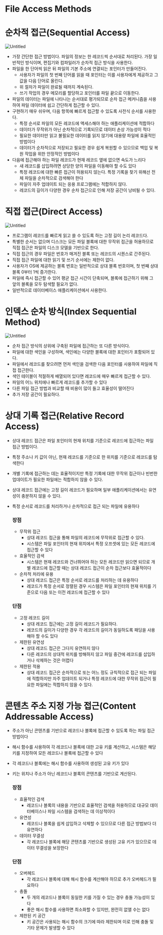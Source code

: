 # File Access Methods

# 순차적 접근(Sequential Access)

![Untitled](File_Access_Methods/Untitled.png)

- 가장 간단한 접근 방법이다. 파일의 정보는 한 레코드씩 순서대로 처리된다. 가장 일반적인 방식이며, 편집기와 컴파일러가 순차적 접근 방식을 사용한다.
- 파일을 한 단어씩 읽은 뒤 파일의 기본 주소에 연결되는 포인터가 만들어진다.
    - 사용자가 파일의 첫 번째 단어를 읽을 때 포인터는 이를 사용자에게 제공하고 그 값을 다음 단어로 올린다.
    - 위 절차가 파일이 완료될 때까지 계속된다.
    - 쓰기 작업의 경우 메모리를 할당하고 포인터를 파일 끝으로 이동한다.
- 파일의 데이터는 파일에 나타나는 순서대로 평가되므로 순차 접근 메커니즘을 사용하여 파일 데이터에 쉽고 간단하게 접근할 수 있다.
- 구현하기 매우 쉬우며, 다음 항목에 빠르게 접근할 수 있도록 사전식 순서를 사용한다.
    - 특정 순서로 파일의 모든 레코드에 액세스해야 하는 애플리케이션에 적합하다
    - 데이터가 무작위가 아닌 순차적으로 기록되므로 데이터 손상 가능성이 적다
    - 필요한 데이터만 읽고 불필요한 데이터를 읽지 않기에 대용량 파일에 효율적인 방법이다
    - 데이터가 순차적으로 저장되고 필요한 경우 쉽게 복원할 수 있으므로 백업 및 복원 작업을 위한 안정적인 방법이다
- 다음에 접근해야 하는 파일 레코드가 현재 레코드 옆에 없으면 속도가 느리다
    - 새 레코드를 삽입하려면 상당한 양의 파일을 이동해야 할 수도 있다
    - 특정 레코드에 대한 빠른 접근이 허용되지 않는다. 특정 기록을 찾기 위해선 전체 파일을 순차적으로 검색해야 한다
    - 파일이 자주 업데이트 되는 응용 프로그램에는 적합하지 않다.
    - 레코드의 길이가 다양한 경우 순차 접근으로 인해 저장 공간이 낭비될 수 있다.

# 직접 접근(Direct Access)

![Untitled](File_Access_Methods/Untitled%201.png)

- 프로그램이 레코드를 빠르게 읽고 쓸 수 있도록 하는 고정 길이 논리 레코드다.
- 특별한 순서는 없으며 디스크는 모든 파일 블록에 대한 무작위 접근을 허용하므로 직접 접근은 파일의 디스크 모델을 기반으로 한다.
- 직접 접근의 경우 파일은 번호가 매겨진 블록 또는 레코드의 시퀀스로 간주된다.
- 직접 접근 파일에 대한 읽기 및 쓰기 순서에는 제한이 없다.
- 사용자가 OS에 제공하는 블록 번호는 일반적으로 상대 블록 번호이며, 첫 번째 상대 블록 0부터 1씩 증가한다.
- 파일에 즉시 접근할 수 있어 평균 접근 시간이 단축되며, 블록에 접근하기 위해 그 앞의 블록을 모두 탐색할 필요가 없다.
- 일반적으로 데이터베이스 애플리케이션에서 사용한다.

# 인덱스 순차 방식(Index Sequential Method)

![Untitled](File_Access_Methods/Untitled%202.png)

- 순차 접근 방식의 상위에 구축된 파일에 접근하는 또 다른 방식이다.
- 파일에 대한 색인을 구성하며, 색인에는 다양한 블록에 대한 포인터가 포함되어 있다.
- 파일에서 레코드를 찾으려면 먼저 색인을 검색한 다음 포인터를 사용하여 파일에 직접 접근한다.
- 색인 테이블이 적절하게 배열되어 있다면 레코드에 매우 빠르게 접근할 수 있다.
- 파일의 어느 위치에나 빠르게 레코드를 추가할 수 있다
- 다른 파일 접근 방법과 비교할 때 비용이 많이 들고 효율성이 떨어진다
- 추가 저장 공간이 필요하다.

# 상대 기록 접근(Relative Record Access)

- 상대 레코드 접근은 파일 포인터의 현재 위치를 기준으로 레코드에 접근하는 파일 접근 방법이다.
- 특정 주소나 키 값이 아닌, 현재 레코드를 기준으로 한 위치를 기준으로 레코드를 탐색한다
- 개별 기록에 접근하는 데는 효율적이지만 특정 기록에 대한 무작위 접근이나 빈번한 업데이트가 필요한 파일에는 적합하지 않을 수 있다.
- 상대 레코드 접근에는 고정 길이 레코드가 필요하며 일부 애플리케이션에서는 유연성이 충분하지 않을 수 있다.
- 특정 순서로 레코드를 처리하거나 순차적으로 접근 되는 파일에 유용하다
    
    ### 장점
    
    - 무작위 접근
        - 상대 레코드 접근을 통해 파일의 레코드에 무작위로 접근할 수 있다.
        - 시스템은 파일 포인터의 현재 위치에서 특정 오프셋에 있는 모든 레코드에 접근할 수 있다
    - 효율적인 검색
        - 시스템은 현재 레코드와 건너뛰어야 하는 모든 레코드만 읽으면 되므로 개별 레코드에 접근할 때는 상대 레코드 접근이 순차 접근보다 효율적이다
    - 순차적 처리에 유용
        - 상대 레코드 접근은 특정 순서로 레코드를 처리하는 데 유용하다
        - 레코드가 특정 순서로 정렬된 경우 시스템은 파일 포인터의 현재 위치를 기준으로 다음 또는 이전 레코드에 접근할 수 있다
    
    ### 단점
    
    - 고정 레코드 길이
        - 상대 레코드 접근에는 고정 길이 레코드가 필요하다.
        - 레코드의 길이가 다양한 경우 각 레코드의 길이가 동일하도록 패딩을 사용해야 할 수도 있다
    - 제한된 유연성
        - 상대 레코드 접근은 그다지 유연하지 않다
        - 다른 레코드의 상대적 위치를 방해하지 않고 파일 중간에 레코드를 삽입하거나 삭제하는 것은 어렵다
    - 제한된 적용
        - 상대 레코드 접근은 순차적으로 또는 어느 정도 규칙적으로 접근 되는 파일에 적합하지만 자주 업데이트 되거나 특정 레코드에 대한 무작위 접근이 필요한 파일에는 적합하지 않을 수 있다.

# 콘텐츠 주소 지정 가능 접근(Content Addressable Access)

- 주소가 아닌 콘텐츠를 기반으로 레코드나 블록에 접근할 수 있도록 하는 파일 접근 방법이다
- 해시 함수를 사용하여 각 레코드나 블록에 대한 고유 키를 계산하고, 시스템은 해당 키를 지정하여 모든 레코드나 블록에 접근할 수 있다
- 각 레코드나 블록에는 해시 함수를 사용하여 생성된 고유 키가 있다
- 키는 위치나 주소가 아닌 레코드나 블록의 콘텐츠를 기반으로 계산된다.
    
    ### 장점
    
    - 효율적인 검색
        - 레코드나 블록의 내용을 기반으로 효율적인 검색을 허용하므로 대규모 데이터베이스나 파일 시스템을 검색하는 데 이상적이다
    - 유연성
        - 레코드나 블록을 쉽게 삽입하고 삭제할 수 있으므로 다른 접근 방법보다 더 유연하다
    - 데이터 무결성
        - 각 레코드나 블록에 해당 콘텐츠를 기반으로 생성된 고유 키가 있으므로 데이터 무결성을 보장한다
    
    ### 단점
    
    - 오버헤드
        - 각 레코드나 블록에 대해 해시 함수를 계산해야 하므로 추가 오버헤드가 필요하다
    - 충돌
        - 두 개의 레코드나 블록이 동일한 키를 가질 수 있는 경우 충돌 가능성이 있다
        - 좋은 해시 함수를 사용하면 최소화할 수 있지만, 완전히 없앨 수는 없다
    - 제한된 키 공간
        - 키 공간은 사용되는 해시 함수의 크기에 따라 제한되며 이로 인해 충돌 및 기타 문제가 발생할 수 있다